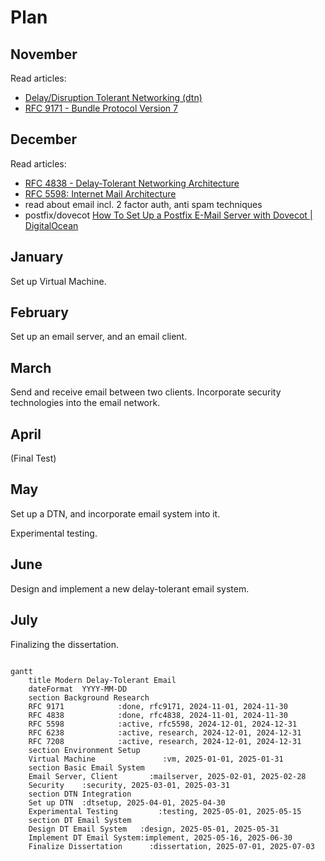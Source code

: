 # Plan

## November

Read articles:

- [Delay/Disruption Tolerant Networking (dtn)](https://datatracker.ietf.org/wg/dtn/documents/)
- [RFC 9171 - Bundle Protocol Version 7](https://datatracker.ietf.org/doc/rfc9171/)

## December

Read articles:

- [RFC 4838 - Delay-Tolerant Networking Architecture](https://datatracker.ietf.org/doc/html/rfc4838)
- [RFC 5598: Internet Mail Architecture](https://www.rfc-editor.org/rfc/rfc5598)
- read about email incl. 2 factor auth, anti spam techniques
- postfix/dovecot
  [How To Set Up a Postfix E-Mail Server with Dovecot | DigitalOcean](https://www.digitalocean.com/community/tutorials/how-to-set-up-a-postfix-e-mail-server-with-dovecot)

## January

Set up Virtual Machine.

## February

Set up an email server, and an email client.

## March

Send and receive email between two clients. Incorporate security technologies into the email network.

## April

(Final Test)

## May

Set up a DTN, and incorporate email system into it.

Experimental testing.

## June

Design and implement a new delay-tolerant email system.

## July

Finalizing the dissertation.

```mermaid

gantt
    title Modern Delay-Tolerant Email
    dateFormat  YYYY-MM-DD
    section Background Research
    RFC 9171            :done, rfc9171, 2024-11-01, 2024-11-30
    RFC 4838            :done, rfc4838, 2024-11-01, 2024-11-30
    RFC 5598            :active, rfc5598, 2024-12-01, 2024-12-31
    RFC 6238            :active, research, 2024-12-01, 2024-12-31
    RFC 7208            :active, research, 2024-12-01, 2024-12-31
    section Environment Setup
    Virtual Machine               :vm, 2025-01-01, 2025-01-31
    section Basic Email System
    Email Server, Client       :mailserver, 2025-02-01, 2025-02-28
    Security    :security, 2025-03-01, 2025-03-31
    section DTN Integration
    Set up DTN  :dtsetup, 2025-04-01, 2025-04-30
    Experimental Testing         :testing, 2025-05-01, 2025-05-15
    section DT Email System
    Design DT Email System   :design, 2025-05-01, 2025-05-31
    Implement DT Email System:implement, 2025-05-16, 2025-06-30
    Finalize Dissertation      :dissertation, 2025-07-01, 2025-07-03

```

